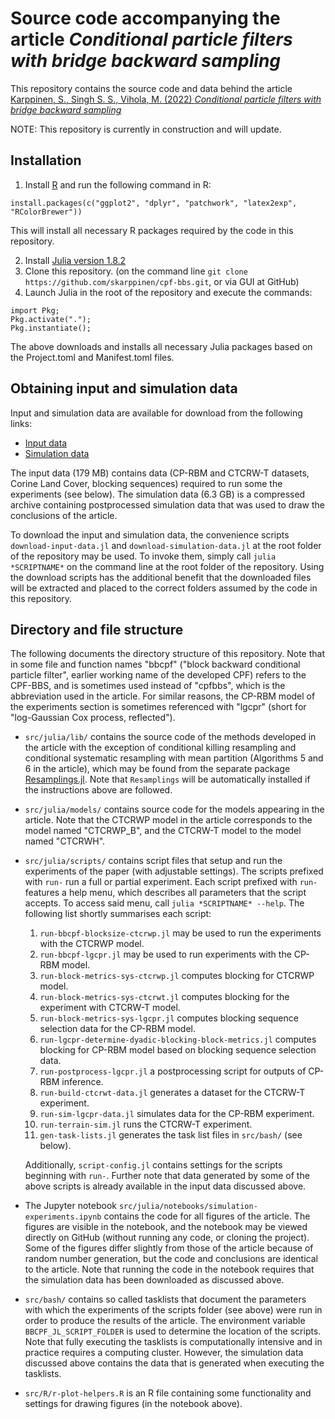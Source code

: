 # Source code accompanying the article _Conditional particle filters with bridge backward sampling_

This repository contains the source code and data behind the article 
[Karppinen, S., Singh S. S., Vihola, M. (2022) _Conditional particle filters with bridge backward sampling_](https://arxiv.org/abs/2205.13898)

NOTE: This repository is currently in construction and will update.

## Installation 

1. Install [R](https://cran.r-project.org/mirrors.html) and run the following command in R:
```
install.packages(c("ggplot2", "dplyr", "patchwork", "latex2exp", "RColorBrewer"))
```
This will install all necessary R packages required by the code in this repository. 

2. Install [Julia version 1.8.2](https://julialang.org/downloads/) 
3. Clone this repository. (on the command line `git clone https://github.com/skarppinen/cpf-bbs.git`, or via GUI at GitHub)
4. Launch Julia in the root of the repository and execute the commands:
```
import Pkg;
Pkg.activate(".");
Pkg.instantiate();
```
The above downloads and installs all necessary Julia packages based on the Project.toml and Manifest.toml files.

## Obtaining input and simulation data

Input and simulation data are available for download from the following links: 

* [Input data](https://nextcloud.jyu.fi/index.php/s/d8WP6gGtyJaZDAM/download)
* [Simulation data](https://nextcloud.jyu.fi/index.php/s/tkWWLoPsR5iMWdD/download)

The input data (179 MB) contains data (CP-RBM and CTCRW-T datasets, Corine Land Cover, blocking sequences) required to run some the experiments (see below).
The simulation data (6.3 GB) is a compressed archive containing postprocessed simulation data that was used to draw the conclusions of the article. 

To download the input and simulation data, the convenience scripts `download-input-data.jl` and `download-simulation-data.jl` at the root folder of the
repository may be used.
To invoke them, simply call `julia *SCRIPTNAME*` on the command line at the root folder of the repository.
Using the download scripts has the additional benefit that the downloaded files will be extracted and placed to the correct folders assumed by the code in this repository. 

## Directory and file structure

The following documents the directory structure of this repository.
Note that in some file and function names "bbcpf" ("block backward conditional particle filter", earlier working name of the developed CPF) refers to the CPF-BBS, and is sometimes used instead of "cpfbbs", which is the abbreviation used in the article. For similar reasons, the CP-RBM model of the experiments section is sometimes referenced with "lgcpr" (short for "log-Gaussian Cox process, reflected").

* `src/julia/lib/` contains the source code of the methods developed in the article with the exception of conditional killing resampling and conditional systematic resampling with mean partition (Algorithms 5 and 6 in the article), which may be found from the separate package [Resamplings.jl](https://github.com/skarppinen/Resamplings.jl). Note that `Resamplings` will be automatically installed if the instructions above are followed. 

* `src/julia/models/` contains source code for the models appearing in the article. Note that the CTCRWP model in the article corresponds to the model named "CTCRWP_B", and the CTCRW-T model to the model named "CTCRWH". 

* `src/julia/scripts/` contains script files that setup and run the experiments of the paper (with adjustable settings). 
The scripts prefixed with `run-` run a full or partial experiment. Each script prefixed with `run-` features a help menu, which describes all parameters that the script accepts. To access said menu, call `julia *SCRIPTNAME* --help`. The following list shortly summarises each script:

	1. `run-bbcpf-blocksize-ctcrwp.jl` may be used to run the experiments with the CTCRWP model. 
	2. `run-bbcpf-lgcpr.jl` may be used to run experiments with the CP-RBM model. 
	3. `run-block-metrics-sys-ctcrwp.jl` computes blocking for CTCRWP model. 
	4. `run-block-metrics-sys-ctcrwt.jl` computes blocking for the experiment with CTCRW-T model.
	5. `run-block-metrics-sys-lgcpr.jl` computes blocking sequence selection data for the CP-RBM model.
	6. `run-lgcpr-determine-dyadic-blocking-block-metrics.jl` computes blocking for CP-RBM model based on blocking sequence selection data.
	7. `run-postprocess-lgcpr.jl` a postprocessing script for outputs of CP-RBM inference.
	8. `run-build-ctcrwt-data.jl` generates a dataset for the CTCRW-T experiment.
	9. `run-sim-lgcpr-data.jl` simulates data for the CP-RBM experiment.
	10. `run-terrain-sim.jl` runs the CTCRW-T experiment.
	11. `gen-task-lists.jl` generates the task list files in `src/bash/` (see below). 
	
	Additionally, `script-config.jl` contains settings for the scripts beginning with `run-`. Further note that data generated by some of the above scripts is already
	available in the input data discussed above.

* The Jupyter notebook `src/julia/notebooks/simulation-experiments.ipynb` contains the code for all figures of the article. 
The figures are visible in the notebook, and the notebook may be viewed directly on GitHub (without running any code, or cloning the project). 
Some of the figures differ slightly from those of the article because of random number generation, but the code and conclusions are identical to
the article. Note that running the code in the notebook requires that the simulation data has been downloaded as discussed above.

* `src/bash/` contains so called tasklists that document the parameters with which the experiments of the
scripts folder (see above) were run in order to produce the results of the article. The environment variable `BBCPF_JL_SCRIPT_FOLDER`
is used to determine the location of the scripts. Note that fully executing the tasklists is computationally intensive and in practice requires
a computing cluster. However, the simulation data discussed above contains the data that is generated when executing the tasklists.  

* `src/R/r-plot-helpers.R` is an R file containing some functionality and settings for drawing figures (in the notebook above).


